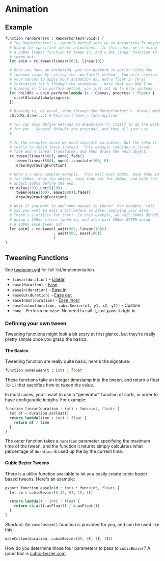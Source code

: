 # Animation

## Example

```python
function renderer(rc : RenderContext<void>) {
  # The RenderContext's .tween() method sets up an Animation<'T> object
  # Using the specified in/out animations.  In this case, we're using
  # a 500ms linear function to tween in, and a 0ms linear function to
  # tween out.
  let anim = rc.tween(linear(500), linear(0))

  # Once you have an animation, you can perform an action using the
  # tweened value by calling the .perform() method.  You will receive
  # your canvas to apply your animation on, and a float in [0-1]
  # indicating the % through the animation.  Note that you DON'T do
  # drawing in this perform method; you just set up to draw instead.
  let childRc = anim.perform(lambda (c : Canvas, progress : float) {
    c.setGlobalAlpha(progress)
  })

  # Drawing is, as usual, done through the RenderContext's .draw() method
  childRc.draw(...) # This will have a fade applied

  # You can also define methods on Animation<'T> itself to do the work
  # for you.  Several default are provided, and they all just use
  #

  # In the examples above we used separate variables, but the idea is
  # really to chain these instead.  This example combines a linear
  # fade and a linear translateX, and then draws the next object.
  rc.tween(linear(500), none).fade()
    .tween(linear(500), none).translate(100, 0)
    .draw(myDrawingFunction)

  # Here's a more complex example.  This will wait 100ms, ease fade in
  # for 100ms, draw the object, ease fade out for 100ms, and hide the
  # object 100ms before the end.
  rc.delay(100).until(100)
    .tween(ease(100), ease(100)).fade()
    .draw(myDrawingFunction)

  # What if you want to add some pauses in there?  For example, lets
  # say you want to wait a bit before or after applying your ease.
  # There's a utility for that!  In this example, we wait 500ms BEFORE
  # doing a 100ms linear tween in, and also wait 500ms AFTER doing
  # a 100ms ease tween out.
  let anim2 = rc.tween( wait(500, linear(100))
                      , wait(500, ease(100))
                      )
}
```

## Tweening Functions

See [tweening.vgl](../tweening.vgl#68) for full list/implementation.

 * `linear(duration)` - [Linear](http://cubic-bezier.com/#0,0,1,1)
 * `ease(duration)` - [Ease](http://cubic-bezier.com/#.25,.1,.25,1)
 * `easeIn(duration)` - [Ease in](http://cubic-bezier.com/#.42,0,1,1)
 * `easeOut(duration)` - [Ease out](http://cubic-bezier.com/#0,0,.58,1)
 * `easeInOut(duration)` - [Ease inout](http://cubic-bezier.com/#.42,0,.58,1)
 * `easeCustom(duration, cubicBezier(x1, y1, x2, y2))` - Custom
 * `none` - Perform no ease.  No need to call it, just pass it right in

### Defining your own tween

Tweening functions might look a bit scary at first glance, but they're
really pretty simple once you grasp the basics.

#### The Basics

Tweening function are really quite basic; here's the signature:

```python
function someTween(t : int) : float
```

These functions take an integer timestamp into the tween, and return
a float `[0-1]` that specifies how to tween the value.

In most cases, you'll want to use a "generator" function of sorts, in
order to have configurable lengths.  For example:

```python
function linear(duration : int) : func<int, float> {
  let df = duration.asFloat()
  return lambda(time : int) : float {
    return df / time
  }
}
```

The outer function takes a `duration` parameter specifying the maximum
time of the tween, and the function it returns simply calculates what
percentage of `duration` is used up the by the current time.

#### Cubic Bezier Tweens

There is a utility function available to let you easily create cubic
bezier based tweens.  Here's an example:

```python
export function easeIn(d : int) : func<int, float> {
  let cb = cubicBezier(0.42, 0f, 1f, 1f)

  return lambda(t : int) : float {
    return cb.at(t.asFloat() / d.asFloat())
  }
}
```

*Shortcut*: An `easeCustom()` function is provided for you, and can be
            used like this:

```python
easeCustom(duration, cubicBezier(0f, 0f, 1f, 1f))
```

How do you determine those four parameters to pass to `cubicBezier`?
A good tool is [cubic-bezier.com](http://cubic-bezier.com).

